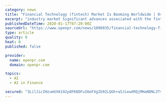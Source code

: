 ```yaml
---
category: news
title: "Financial Technology (fintech) Market Is Booming Worldwide | Oscar Insurance Corporation, Credit Karma, Kabbage, Atom Bank, Onfido"
excerpt: "industry market Significant advances associated with the fintech area are cryptography, Artificial Intelligence (AI), blockchain, biometrics and character the board, digital security, and robotic process automation (RPA). Noteworthy development will be seen in territories of AI and blockchain, drawing in significant ventures during the estimate ..."
publishedDateTime: 2020-01-17T07:20:00Z
sourceUrl: "https://www.openpr.com/news/1898935/financial-technology-fintech-market-is-booming-worldwide"
type: article
quality: 0
heat: 0
published: false

provider:
  name: openpr.com
  domain: openpr.com

topics:
  - AI
  - AI in Finance

secured: "3LilJicIHzumUVA192p8FK8DFuI6eFXgIb92LQGh+a5JiewXRQjMHaNDNL3TvY5QQsvy6TLwebgmU+crwK8K+i3sFJX3bJ9UCSofhxFHKiZiIegIrbK0uv7ajh5kFFHZ3VqyAmVKOjhxzbCt0PeQhy/5anabr1/forXLZQL6XxAEDJTLJqjSz2VVG1uC8ri7TOZVL359CbJkm65WXka7OdaAb0s6ymk9NAJ+zn5ZWj56nTWu77ZRKRGARKrDodY09VtkrP0oTW4VtFHBxW2jtV2Qbqxbg/aNr16AF27ggUZHcbwqvj6nvyW4x8VtQYzO;Qqmdb7Huve38y5YjoXp2Fw=="
---
```



